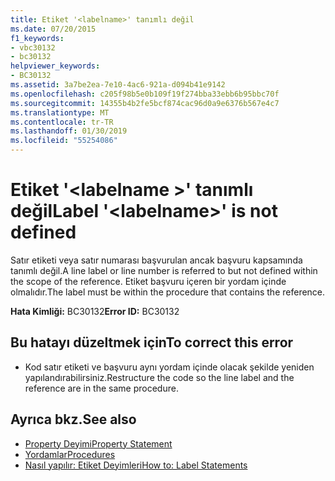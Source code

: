```yaml
---
title: Etiket '<labelname>' tanımlı değil
ms.date: 07/20/2015
f1_keywords:
- vbc30132
- bc30132
helpviewer_keywords:
- BC30132
ms.assetid: 3a7be2ea-7e10-4ac6-921a-d094b41e9142
ms.openlocfilehash: c205f98b5e0b109f19f274bba33ebb6b95bbc70f
ms.sourcegitcommit: 14355b4b2fe5bcf874cac96d0a9e6376b567e4c7
ms.translationtype: MT
ms.contentlocale: tr-TR
ms.lasthandoff: 01/30/2019
ms.locfileid: "55254086"
---
```

# <a name="label-labelname-is-not-defined"></a><span data-ttu-id="d62ca-102">Etiket '\<labelname >' tanımlı değil</span><span class="sxs-lookup"><span data-stu-id="d62ca-102">Label '\<labelname>' is not defined</span></span>
<span data-ttu-id="d62ca-103">Satır etiketi veya satır numarası başvurulan ancak başvuru kapsamında tanımlı değil.</span><span class="sxs-lookup"><span data-stu-id="d62ca-103">A line label or line number is referred to but not defined within the scope of the reference.</span></span> <span data-ttu-id="d62ca-104">Etiket başvuru içeren bir yordam içinde olmalıdır.</span><span class="sxs-lookup"><span data-stu-id="d62ca-104">The label must be within the procedure that contains the reference.</span></span>  
  
 <span data-ttu-id="d62ca-105">**Hata Kimliği:** BC30132</span><span class="sxs-lookup"><span data-stu-id="d62ca-105">**Error ID:** BC30132</span></span>  
  
## <a name="to-correct-this-error"></a><span data-ttu-id="d62ca-106">Bu hatayı düzeltmek için</span><span class="sxs-lookup"><span data-stu-id="d62ca-106">To correct this error</span></span>  
  
-   <span data-ttu-id="d62ca-107">Kod satır etiketi ve başvuru aynı yordam içinde olacak şekilde yeniden yapılandırabilirsiniz.</span><span class="sxs-lookup"><span data-stu-id="d62ca-107">Restructure the code so the line label and the reference are in the same procedure.</span></span>  
  
## <a name="see-also"></a><span data-ttu-id="d62ca-108">Ayrıca bkz.</span><span class="sxs-lookup"><span data-stu-id="d62ca-108">See also</span></span>
- [<span data-ttu-id="d62ca-109">Property Deyimi</span><span class="sxs-lookup"><span data-stu-id="d62ca-109">Property Statement</span></span>](../../visual-basic/language-reference/statements/property-statement.md)
- [<span data-ttu-id="d62ca-110">Yordamlar</span><span class="sxs-lookup"><span data-stu-id="d62ca-110">Procedures</span></span>](../../visual-basic/programming-guide/language-features/procedures/index.md)
- [<span data-ttu-id="d62ca-111">Nasıl yapılır: Etiket Deyimleri</span><span class="sxs-lookup"><span data-stu-id="d62ca-111">How to: Label Statements</span></span>](../../visual-basic/programming-guide/program-structure/how-to-label-statements.md)
